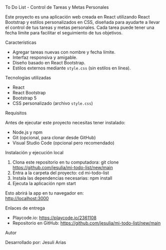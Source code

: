 To Do List - Control de Tareas y Metas Personales

Este proyecto es una aplicación web creada en React utilizando React Bootstrap y estilos personalizados en CSS, diseñada para ayudarte a llevar el control de tus tareas y metas personales. Cada tarea puede tener una fecha límite para facilitar el seguimiento de tus objetivos.

Características

- Agregar tareas nuevas con nombre y fecha límite.
- Interfaz responsiva y amigable.
- Diseño basado en React Bootstrap.
- Estilos externos mediante `style.css` (sin estilos en línea).

Tecnologías utilizadas

- React
- React Bootstrap
- Bootstrap 5
- CSS personalizado (archivo `style.css`)

Requisitos

Antes de ejecutar este proyecto necesitas tener instalado:

- Node.js y npm
- Git (opcional, para clonar desde GitHub)
- Visual Studio Code (opcional pero recomendado)

Instalación y ejecución local

1. Clona este repositorio en tu computadora:
git clone https://github.com/jesulia/mi-todo-list/new/main
2. Entra a la carpeta del proyecto:
cd mi-todo-list
3. Instala las dependencias necesarias:
npm install
4. Ejecuta la aplicación
npm start

Esto abrirá la app en tu navegador en:  
[http://localhost:3000](http://localhost:3000)

Enlaces de entrega

- Playcode.io: https://playcode.io/2361108
- Repositorio en GitHub: https://github.com/jesulia/mi-todo-list/new/main

Autor

Desarrollado por: Jesuli Arias

